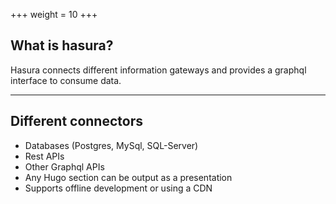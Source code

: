 +++
weight = 10
+++

## What is hasura?

Hasura connects different information gateways and provides a graphql interface to consume data.

---

## Different connectors

- Databases (Postgres, MySql, SQL-Server)
- Rest APIs
- Other Graphql APIs
- Any Hugo section can be output as a presentation
- Supports offline development or using a CDN

